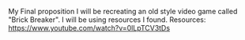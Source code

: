 My Final proposition
I will be recreating an old style video game called "Brick Breaker".
I will be using resources I found.
Resources:
https://www.youtube.com/watch?v=0lLpTCV3tDs

